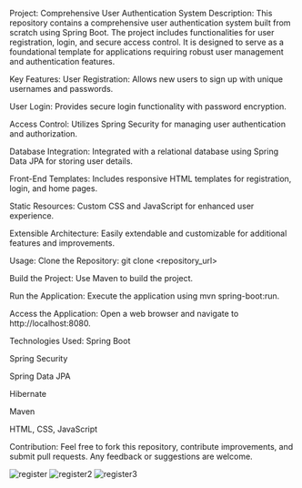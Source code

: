 Project: Comprehensive User Authentication System
Description:
This repository contains a comprehensive user authentication system built from scratch using Spring Boot. The project includes functionalities for user registration, login, and secure access control. It is designed to serve as a foundational template for applications requiring robust user management and authentication features.

Key Features:
User Registration: Allows new users to sign up with unique usernames and passwords.

User Login: Provides secure login functionality with password encryption.

Access Control: Utilizes Spring Security for managing user authentication and authorization.

Database Integration: Integrated with a relational database using Spring Data JPA for storing user details.

Front-End Templates: Includes responsive HTML templates for registration, login, and home pages.

Static Resources: Custom CSS and JavaScript for enhanced user experience.

Extensible Architecture: Easily extendable and customizable for additional features and improvements.

Usage:
Clone the Repository: git clone <repository_url>

Build the Project: Use Maven to build the project.

Run the Application: Execute the application using mvn spring-boot:run.

Access the Application: Open a web browser and navigate to http://localhost:8080.

Technologies Used:
Spring Boot

Spring Security

Spring Data JPA

Hibernate

Maven

HTML, CSS, JavaScript

Contribution:
Feel free to fork this repository, contribute improvements, and submit pull requests. Any feedback or suggestions are welcome.

![register](https://github.com/user-attachments/assets/877879c4-2e79-4183-9c42-9b076d582e0c)
![register2](https://github.com/user-attachments/assets/93c5ecf0-d3c2-4af8-abd3-7b32e9086a2d)
![register3](https://github.com/user-attachments/assets/7cefe1f8-d17a-4ab1-9f56-1e0fd37b448b)
